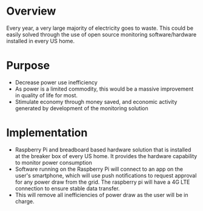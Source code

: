 # Overview
Every year, a very large majority of electricity goes to waste. This could be easily solved through the use of open source monitoring software/hardware installed in every US home.

# Purpose
+ Decrease power use inefficiency
+ As power is a limited commodity, this would be a massive improvement in quality of life for most.
+ Stimulate economy through money saved, and economic activity generated by development of the monitoring solution

# Implementation
+ Raspberry Pi and breadboard based hardware solution that is installed at the breaker box of every US home. It provides the hardware capability to monitor power consumption
+ Software running on the Raspberry Pi will connect to an app on the user's smartphone, which will use push notifications to request approval for any power draw from the grid. The raspberry pi will have a 4G LTE connection to ensure stable data transfer.
+ This will remove all inefficiencies of power draw as the user will be in charge.
